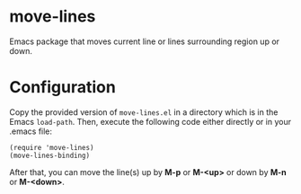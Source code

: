 move-lines
==========

Emacs package that moves current line or lines surrounding region up or down.


Configuration
=============

Copy the provided version of ``move-lines.el`` in a directory which is in the
Emacs ``load-path``. Then, execute the following code either directly or in
your .emacs file:

    (require 'move-lines)
    (move-lines-binding)

After that, you can move the line(s) up by **M-p** or **M-\<up\>** or down by
**M-n** or **M-\<down\>**.